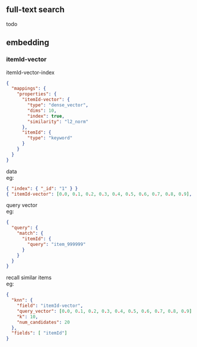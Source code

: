 
## full-text search
todo

## embedding

### itemId-vector
itemId-vector-index
```json
{
  "mappings": {
    "properties": {
      "itemId-vector": {
        "type": "dense_vector",
        "dims": 10,
        "index": true,
        "similarity": "l2_norm"
      },
      "itemId": {
        "type": "keyword"
      }
    }
  }
}
```

data   
eg:
```json
{ "index": { "_id": "1" } }
{ "itemId-vector": [0.0, 0.1, 0.2, 0.3, 0.4, 0.5, 0.6, 0.7, 0.8, 0.9], "itemId": "item_999999" }

```

query vector  
eg:
```json
{
  "query": {
    "match": {
      "itemId": {
        "query": "item_999999"
      }
    }
  }
}
```

recall similar items  
eg:  
```json
{
  "knn": {
    "field": "itemId-vector",
    "query_vector": [0.0, 0.1, 0.2, 0.3, 0.4, 0.5, 0.6, 0.7, 0.8, 0.9],
    "k": 10,
    "num_candidates": 20
  },
  "fields": [ "itemId"]
}
```